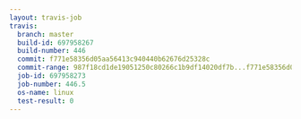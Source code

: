 ```yaml
---
layout: travis-job
travis:
  branch: master
  build-id: 697958267
  build-number: 446
  commit: f771e58356d05aa56413c940440b62676d25328c
  commit-range: 987f18cd1de19051250c80266c1b9df14020df7b...f771e58356d05aa56413c940440b62676d25328c
  job-id: 697958273
  job-number: 446.5
  os-name: linux
  test-result: 0
---
```

